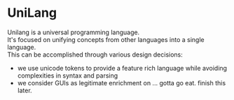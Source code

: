 # UniLang
Unilang is a universal programming language.  
It's focused on unifying concepts from other languages into a single language.  
This can be accomplished through various design decisions: 
 - we use unicode tokens to provide a feature rich language while avoiding complexities in syntax and parsing
 - we consider GUIs as legitimate enrichment on ... gotta go eat.  finish this later.
